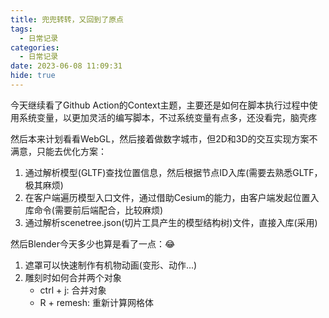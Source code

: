 ```yaml
---
title: 兜兜转转，又回到了原点
tags:
  - 日常记录
categories:
  - 日常记录
date: 2023-06-08 11:09:31
hide: true
---
```


今天继续看了Github Action的Context主题，主要还是如何在脚本执行过程中使用系统变量，以更加灵活的编写脚本，不过系统变量有点多，还没看完，脑壳疼

然后本来计划看看WebGL，然后接着做数字城市，但2D和3D的交互实现方案不满意，只能去优化方案：

1. 通过解析模型(GLTF)查找位置信息，然后根据节点ID入库(需要去熟悉GLTF，极其麻烦)
2. 在客户端遍历模型入口文件，通过借助Cesium的能力，由客户端发起位置入库命令(需要前后端配合，比较麻烦)
3. 通过解析scenetree.json(切片工具产生的模型结构树)文件，直接入库(采用)


然后Blender今天多少也算是看了一点：😂

1. 遮罩可以快速制作有机物动画(变形、动作...)
2. 雕刻时如何合并两个对象
    * ctrl + j: 合并对象
    * R + remesh: 重新计算网格体

